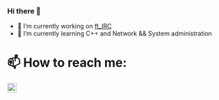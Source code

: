 ### Hi there 👋

- 🔭 I’m currently working on [ft_IRC](https://github.com/proalmaz/ft_irc.git)
- 🌱 I’m currently learning C++ and Network && System administration
# 📫 How to reach me: 

[<img align="left" alt="chudopak | LinkedIn" width="22px" src="https://image.flaticon.com/icons/png/512/2111/2111646.png" />][telegram]

[telegram]: https://t.me/proalmaz

<!--
**proalmaz/proalmaz** is a ✨ _special_ ✨ repository because its `README.md` (this file) appears on your GitHub profile.

Here are some ideas to get you started:


- 👯 I’m looking to collaborate on ...
- 🤔 I’m looking for help with ...
- 💬 Ask me about ...
- 😄 Pronouns: ...
- ⚡ Fun fact: ...
-->

